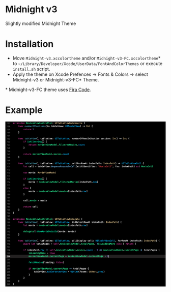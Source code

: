 # Midnight v3
Slightly modified Midnight Theme

# Installation
- Move `Midnight-v3.xccolortheme` and/or `Midnight-v3-FC.xccolortheme`* to `~/Library/Developer/Xcode/UserData/FontAndColorThemes` or execute `install.sh` script.
- Apply the theme on Xcode Prefences -> Fonts & Colors -> select Midnight-v3 or Midnight-v3-FC* Theme.

\* Midnight-v3-FC theme uses [Fira Code](https://github.com/tonsky/FiraCode).

# Example

![example-1](https://github.com/fsalata/midnight-v3/blob/master/example/1.png?raw=true)
